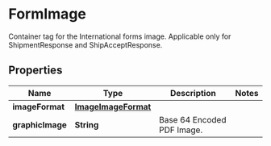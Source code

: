 

# FormImage

Container tag for the International forms image.     Applicable only for ShipmentResponse and ShipAcceptResponse.

## Properties

| Name | Type | Description | Notes |
|------------ | ------------- | ------------- | -------------|
|**imageFormat** | [**ImageImageFormat**](ImageImageFormat.md) |  |  |
|**graphicImage** | **String** | Base 64 Encoded PDF Image. |  |




